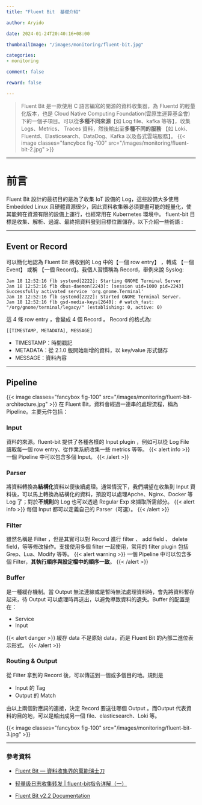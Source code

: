 ```yaml
---
title: "Fluent Bit  基礎介紹"

author: Aryido

date: 2024-01-24T20:40:16+08:00

thumbnailImage: "/images/monitoring/fluent-bit.jpg"

categories:
- monitoring

comment: false

reward: false

---
```

<!--BODY-->
> Fluent Bit 是一款使用 C 語言編寫的開源的資料收集器，為 Fluentd 的輕量化版本，也是 Cloud Native Computing Foundation(雲原生運算基金會) 下的一個子項目。可以從**多種不同來源**【如 Log file、kafka 等等】，收集 Logs、Metrics、 Traces 資料，然後輸出至**多種不同的服務** 【如 Loki、Fluentd、Elasticsearch、DataDog、Kafka 以及各式雲端服務】。
> {{< image classes="fancybox fig-100" src="/images/monitoring/fluent-bit-2.jpg" >}}
<!--more-->

---

# 前言
Fluent Bit 設計的最初目的是為了收集 IoT 設備的 Log，這些設備大多使用 Embedded Linux 且硬體資源很少，因此資料收集器必須要盡可能的輕量化，使其能夠在資源有限的設備上運行，也經常用在 Kubernetes 環境中。 fluent-bit 目標是收集、解析、過濾、最終把資料發到目標位置儲存。以下介紹一些術語 :

---

## Event or Record
可以簡化地認為 Fluent Bit 將收到的 Log 中的【一個 row entry】 ，轉成 【一個 Event】 或稱 【一個 Record】。我個人習慣稱為 Record，舉例來說 Syslog:
```
Jan 18 12:52:16 flb systemd[2222]: Starting GNOME Terminal Server
Jan 18 12:52:16 flb dbus-daemon[2243]: [session uid=1000 pid=2243] Successfully activated service 'org.gnome.Terminal'
Jan 18 12:52:16 flb systemd[2222]: Started GNOME Terminal Server.
Jan 18 12:52:16 flb gsd-media-keys[2640]: # watch_fast: "/org/gnome/terminal/legacy/" (establishing: 0, active: 0)
```
這 4 條 row entry ，會變成 4 個 Record 。 Record 的格式為:
```
[[TIMESTAMP, METADATA], MESSAGE]
```
- TIMESTAMP：時間戳記
- METADATA：從 2.1.0 版開始新增的資料，以 key/value 形式儲存
- MESSAGE：資料內容

---

## Pipeline
{{< image classes="fancybox fig-100" src="/images/monitoring/fluent-bit-architecture.jpg" >}}
在 Fluent Bit，資料會經過一連串的處理流程，稱為 Pipeline。主要元件包括：

### Input
資料的來源。fluent-bit 提供了各種各樣的 Input plugin ，例如可以從 Log File 讀取每一個 row entry、從作業系統收集一些 metrics 等等。
{{< alert info >}}
一個 Pipeline 中可以包含多個 Input。
{{< /alert >}}

### Parser
將資料轉換為**結構化**資料以便後續處理。通常情況下，我們期望在收集到 Input 資料後，可以馬上轉換為結構化的資料，預設可以處理Apche、Nginx、Docker 等 Log 了；對於**不規則**的 Log 也可以透過 Regular Exp 來擷取所需部分。
{{< alert info >}}
每個 Input 都可以定義自己的 Parser（可選）。
{{< /alert >}}

### Filter
雖然名稱是 Filter ，但是其實可以對 Record 進行 filter 、 add  field 、 delete field，等等修改操作。支援使用多個 filter 一起使用，常用的 filter plugin 包括 Grep、Lua、Modify 等等。
{{< alert warning >}}
一個 Pipeline 中可以包含多個 Filter，**其執行順序與設定檔中的順序一致**。
{{< /alert >}}

### Buffer
是一種緩存機制。當 Output 無法連線或是暫時無法處理資料時，會先將資料暫存起來，待 Output 可以處理時再送出，以避免導致資料的遺失。Buffer 的配置是在：
- Service
- Input

{{< alert danger >}}
緩存 data 不是原始 data，而是 Fluent Bit 的內部二進位表示形式。
{{< /alert >}}

### Routing & Output
從 Filter 拿到的 Record 後，可以傳送到一個或多個目的地。規則是

- Input 的 Tag
- Output 的 Match

由以上兩個對應詞的連接，決定 Record 要送往哪個 Output 。而Output 代表資料的目的地，可以是輸出成另一個 file、elasticsearch、Loki 等。

{{< image classes="fancybox fig-100" src="/images/monitoring/fluent-bit-3.jpg" >}}

---
### 參考資料

- [Fluent Bit — 資料收集界的萬能瑞士刀](https://ithelp.ithome.com.tw/articles/10332341)

- [轻量级日志收集转发 | fluent-bit指令详解（一）](https://cloud.tencent.com/developer/article/1644519)

- [Fluent Bit v2.2 Documentation](https://docs.fluentbit.io/manual)


